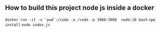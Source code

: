 ## How to build this project node js inside a docker
``` docker run -it -v `pwd`:/code -w /code -p 3000:3000  node:18 bash ```
``` npm install ```
``` node index.js ```
